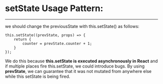 # setState Usage Pattern:

---

we should change the previousState with  this.setState\(\) as follows: 

```
this.setState((prevState, props) => {
    return {
        counter = prevState.counter + 1;
    }
});

```

We do this because **this.setState is executed asynchronously in React** and if multiple places fire this.setState, we could introduce bugs. By using **prevState**, we can guarantee that it was not mutated from anywhere else while this setState is being fired.






